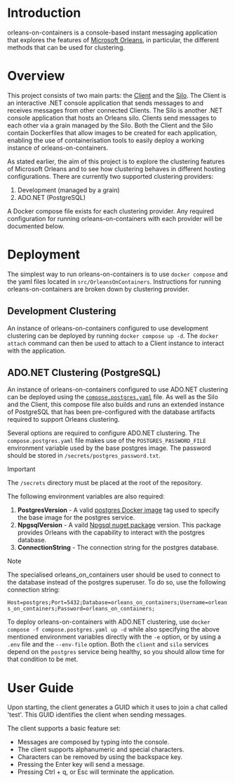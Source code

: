# Introduction
orleans-on-containers is a console-based instant messaging application that explores the features of [Microsoft Orleans](https://learn.microsoft.com/en-gb/dotnet/orleans/overview), in particular, the different methods that can be used for clustering.

# Overview
This project consists of two main parts: the [Client](src/OrleansOnContainers/Client) and the [Silo](src/OrleansOnContainers/Silo). The Client is an interactive .NET console application that sends messages to and receives messages from other connected Clients. The Silo is another .NET console application that hosts an Orleans silo. Clients send messages to each other via a grain managed by the Silo. Both the Client and the Silo contain Dockerfiles that allow images to be created for each application, enabling the use of containerisation tools to easily deploy a working instance of orleans-on-containers.

As stated earlier, the aim of this project is to explore the clustering features of Microsoft Orleans and to see how clustering behaves in different hosting configurations. There are currently two supported clustering providers:
1. Development (managed by a grain)
2. ADO.NET (PostgreSQL)

A Docker compose file exists for each clustering provider. Any required configuration for running orleans-on-containers with each provider will be documented below.

# Deployment
The simplest way to run orleans-on-containers is to use `docker compose` and the yaml files located in `src/OrleansOnContainers`. Instructions for running orleans-on-containers are broken down by clustering provider.

## Development Clustering
An instance of orleans-on-containers configured to use development clustering can be deployed by running `docker compose up -d`. The `docker attach` command can then be used to attach to a Client instance to interact with the application.

## ADO.NET Clustering (PostgreSQL)
An instance of orleans-on-containers configured to use ADO.NET clustering can be deployed using the [`compose.postgres.yaml`](src/OrleansOnContainers/compose.postgres.yaml) file. As well as the Silo and the Client, this compose file also builds and runs an extended instance of PostgreSQL that has been pre-configured with the database artifacts required to support Orleans clustering.

Several options are required to configure ADO.NET clustering. The `compose.postgres.yaml` file makes use of the `POSTGRES_PASSWORD_FILE` environment variable used by the base postgres image. The password should be stored in `/secrets/postgres_password.txt`. 

>[!IMPORTANT]
>The `/secrets` directory must be placed at the root of the repository.

The following environment variables are also required:
1. **PostgresVersion** - A valid [postgres Docker image](https://hub.docker.com/_/postgres) tag used to specify the base image for the postgres service.
2. **NpgsqlVersion** - A vaild [Npgsql nuget package](https://www.nuget.org/packages/Npgsql/) version. This package provides Orleans with the capability to interact with the postgres database.
3. **ConnectionString** - The connection string for the postgres database.

>[!NOTE]
>The specialised orleans_on_containers user should be used to connect to the database instead of the postgres superuser. To do so, use the following connection string:
>
>`Host=postgres;Port=5432;Database=orleans_on_containers;Username=orleans_on_containers;Password=orleans_on_containers;`

To deploy orleans-on-containers with ADO.NET clustering, use `docker compose -f compose.postgres.yaml up -d` while also specifying the above mentioned environment variables directly with the `-e` option, or by using a `.env` file and the `--env-file` option. Both the `client` and `silo` services depend on the `postgres` service being healthy, so you should allow time for that condition to be met.

# User Guide
Upon starting, the client generates a GUID which it uses to join a chat called 'test'. This GUID identifies the client when sending messages.

The client supports a basic feature set:

- Messages are composed by typing into the console.
- The client supports alphanumeric and special characters.
- Characters can be removed by using the backspace key.
- Pressing the Enter key will send a message.
- Pressing Ctrl + q, or Esc will terminate the application.
